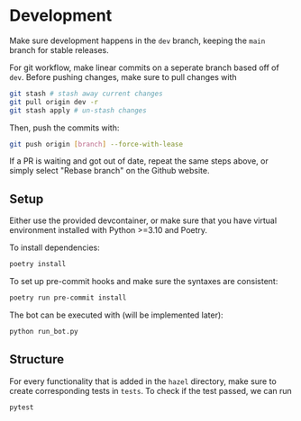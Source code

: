 # Development

Make sure development happens in the `dev` branch, keeping the `main` branch for stable releases.

For git workflow, make linear commits on a seperate branch based off of `dev`. Before pushing changes, make sure to pull changes with

```bash
git stash # stash away current changes
git pull origin dev -r
git stash apply # un-stash changes
```

Then, push the commits with:

```bash
git push origin [branch] --force-with-lease
```

If a PR is waiting and got out of date, repeat the same steps above, or simply select "Rebase branch" on the Github website.

## Setup

Either use the provided devcontainer, or make sure that you have virtual environment installed with Python >=3.10 and Poetry.

To install dependencies:

```bash
poetry install
```

To set up pre-commit hooks and make sure the syntaxes are consistent:

```bash
poetry run pre-commit install
```

The bot can be executed with (will be implemented later):

```bash
python run_bot.py
```

## Structure

For every functionality that is added in the `hazel` directory, make sure to create corresponding tests in `tests`. To check if the test passed, we can run

```bash
pytest
```